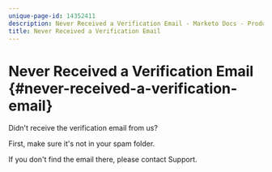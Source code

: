 ```yaml
---
unique-page-id: 14352411
description: Never Received a Verification Email - Marketo Docs - Product Documentation
title: Never Received a Verification Email
---
```


# Never Received a Verification Email {#never-received-a-verification-email}

Didn't receive the verification email from us?

First, make sure it's not in your spam folder.

If you don't find the email there, please contact Support.
